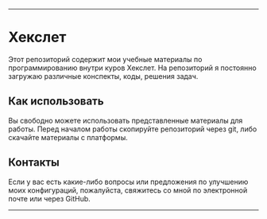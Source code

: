 ---

# Хекслет

Этот репозиторий содержит мои учебные материалы по программированию внутри куров Хекслет. На репозиторий я постоянно загружаю различные конспекты, коды, решения задач.

## Как использовать

Вы свободно можете использовать представленные материалы для работы. Перед началом работы скопируйте репозиторий через git, либо скачайте материалы с платформы.

## Контакты

Если у вас есть какие-либо вопросы или предложения по улучшению моих конфигураций, пожалуйста, свяжитесь со мной по электронной почте или через GitHub. 

---